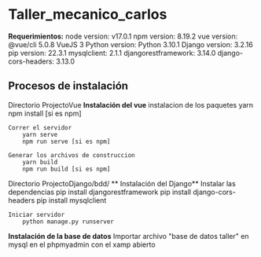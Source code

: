 # Taller_mecanico_carlos
**Requerimientos:**
 	node version: v17.0.1
 	npm version: 8.19.2
 	vue version: @vue/cli 5.0.8
 	VueJS 3
 	Python version: Python 3.10.1
 	Django version: 3.2.16
 	pip version: 22.3.1
 	mysqlclient: 2.1.1
 	djangorestframework: 3.14.0
 	django-cors-headers: 3.13.0

## Procesos de instalación
 Directorio ProjectoVue
 **Instalación del vue**
 	instalacion de los paquetes
  		yarn
  		npm install [si es npm]

 	Correr el servidor
  		yarn serve
  		npm run serve [si es npm]

 	Generar los archivos de construccion
  		yarn build
  		npm run build [si es npm]

Directorio ProjectoDjango/bdd/
** Instalación del Django**
 	Instalar las dependencias
  		pip install djangorestframework
  		pip install django-cors-headers
  		pip install mysqlclient
 
 	Iniciar servidor
  		python manage.py runserver

**Instalación de la base de datos**
 Importar archivo "base de datos taller" en mysql en el phpmyadmin con el xamp abierto
